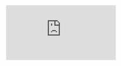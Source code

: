 <p/>
<div class='embed-container'><iframe src='http://www.youtube.com/embed/i0NIg1_PIXU' frameborder='0' allowfullscreen></iframe></div>
